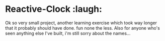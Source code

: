 Reactive-Clock :laugh:
===

Ok so very small project, another learning exercise which took way longer
that it probably should have done. fun none the less.
Also for anyone who's seen anything else I've built, i'm still sorry about
the names...
